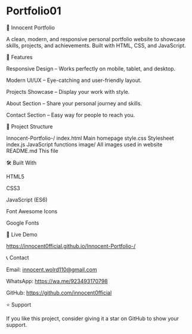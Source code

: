 # Portfolio01
🚀 Innocent Portfolio

A clean, modern, and responsive personal portfolio website to showcase skills, projects, and achievements.
Built with HTML, CSS, and JavaScript.

🌟 Features

Responsive Design – Works perfectly on mobile, tablet, and desktop.

Modern UI/UX – Eye-catching and user-friendly layout.

Projects Showcase – Display your work with style.

About Section – Share your personal journey and skills.

Contact Section – Easy way for people to reach you.


📂 Project Structure

Innocent-Portfolio-/ index.html      Main homepage
style.css       Stylesheet
index.js        JavaScript functions
image/          All images used in website
README.md       This file

🛠️ Built With

HTML5

CSS3

JavaScript (ES6)

Font Awesome Icons

Google Fonts


🔗 Live Demo

https://innocent0fficial.github.io/Innocent-Portfolio-/

📞 Contact

Email: innocent.wolrd110@gmail.com

WhatsApp: https://wa.me/923493170798

GitHub: https://github.com/innocent0fficial

⭐ Support

If you like this project, consider giving it a star on GitHub to show your support.
